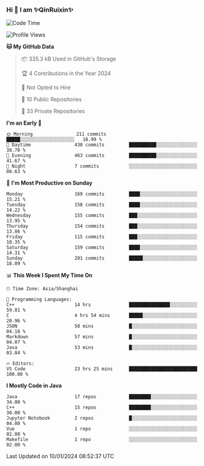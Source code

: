 <!--
**QinRuixin/QinRuixin** is a ✨ _special_ ✨ repository because its `README.md` (this file) appears on your GitHub profile.

Here are some ideas to get you started:

- 🔭 I’m currently working on ...
- 🌱 I’m currently learning ...
- 👯 I’m looking to collaborate on ...
- 🤔 I’m looking for help with ...
- 💬 Ask me about ...
- 📫 How to reach me: ...
- 😄 Pronouns: ...
- ⚡ Fun fact: ...
-->


### Hi 👋 I am ✨QinRuixin✨

<!--START_SECTION:waka-->
![Code Time](http://img.shields.io/badge/Code%20Time-837%20hrs%2010%20mins-blue)

![Profile Views](http://img.shields.io/badge/Profile%20Views-0-blue)

**🐱 My GitHub Data** 

> 📦 335.3 kB Used in GitHub's Storage 
 > 
> 🏆 4 Contributions in the Year 2024
 > 
> 🚫 Not Opted to Hire
 > 
> 📜 10 Public Repositories 
 > 
> 🔑 33 Private Repositories 
 > 
**I'm an Early 🐤** 

```text
🌞 Morning                211 commits         █████░░░░░░░░░░░░░░░░░░░░   18.99 % 
🌆 Daytime                430 commits         ██████████░░░░░░░░░░░░░░░   38.70 % 
🌃 Evening                463 commits         ██████████░░░░░░░░░░░░░░░   41.67 % 
🌙 Night                  7 commits           ░░░░░░░░░░░░░░░░░░░░░░░░░   00.63 % 
```
📅 **I'm Most Productive on Sunday** 

```text
Monday                   169 commits         ████░░░░░░░░░░░░░░░░░░░░░   15.21 % 
Tuesday                  158 commits         ████░░░░░░░░░░░░░░░░░░░░░   14.22 % 
Wednesday                155 commits         ███░░░░░░░░░░░░░░░░░░░░░░   13.95 % 
Thursday                 154 commits         ███░░░░░░░░░░░░░░░░░░░░░░   13.86 % 
Friday                   115 commits         ███░░░░░░░░░░░░░░░░░░░░░░   10.35 % 
Saturday                 159 commits         ████░░░░░░░░░░░░░░░░░░░░░   14.31 % 
Sunday                   201 commits         █████░░░░░░░░░░░░░░░░░░░░   18.09 % 
```


📊 **This Week I Spent My Time On** 

```text
🕑︎ Time Zone: Asia/Shanghai

💬 Programming Languages: 
C++                      14 hrs              ███████████████░░░░░░░░░░   59.81 % 
C                        4 hrs 54 mins       █████░░░░░░░░░░░░░░░░░░░░   20.96 % 
JSON                     58 mins             █░░░░░░░░░░░░░░░░░░░░░░░░   04.18 % 
Markdown                 57 mins             █░░░░░░░░░░░░░░░░░░░░░░░░   04.07 % 
Java                     53 mins             █░░░░░░░░░░░░░░░░░░░░░░░░   03.84 % 

🔥 Editors: 
VS Code                  23 hrs 25 mins      █████████████████████████   100.00 % 
```

**I Mostly Code in Java** 

```text
Java                     17 repos            ████████░░░░░░░░░░░░░░░░░   34.00 % 
C++                      15 repos            ████████░░░░░░░░░░░░░░░░░   30.00 % 
Jupyter Notebook         2 repos             █░░░░░░░░░░░░░░░░░░░░░░░░   04.00 % 
Vue                      1 repo              ░░░░░░░░░░░░░░░░░░░░░░░░░   02.00 % 
Makefile                 1 repo              ░░░░░░░░░░░░░░░░░░░░░░░░░   02.00 % 
```




 Last Updated on 10/01/2024 08:52:37 UTC
<!--END_SECTION:waka-->
